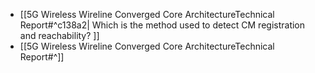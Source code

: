 - [[5G Wireless Wireline Converged Core ArchitectureTechnical Report#^c138a2| Which is the method used to detect CM registration and reachability? ]]
- [[5G Wireless Wireline Converged Core ArchitectureTechnical Report#^]]